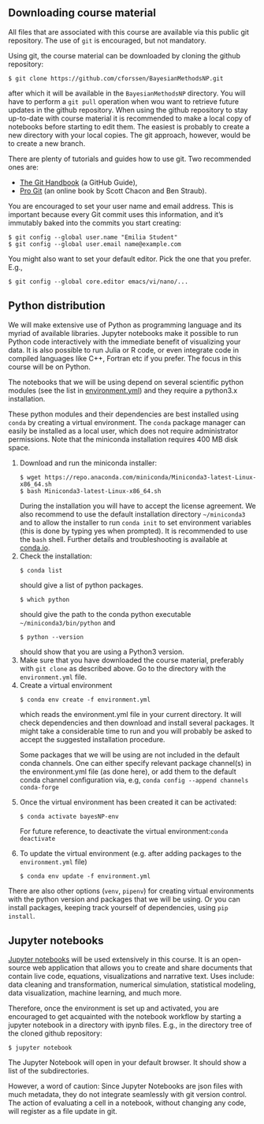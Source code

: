 ## Downloading course material
All files that are associated with this course are available via this public git repository. The use of <code>git</code> is encouraged, but not mandatory.

Using git, the course material can be downloaded by cloning the github repository:

<pre class="prettyprint"><code class="language-java">$ git clone https://github.com/cforssen/BayesianMethodsNP.git</code></pre>

after which it will be available in the <code>BayesianMethodsNP</code> directory. You will have to perform a <code>git pull</code> operation when wou want to retrieve future updates in the github repository. When using the github repository to stay up-to-date with course material it is recommended to make a local copy of notebooks before starting to edit them. The easiest is probably to create a new directory with your local copies. The git approach, however, would be to create a new branch.

There are plenty of tutorials and guides how to use git. Two recommended ones are:
<ul>
<li><a href="https://guides.github.com/introduction/git-handbook/" target="_blank" rel="noopener">The Git Handbook</a> (a GitHub Guide),</li>
<li><a href="https://git-scm.com/book/en/v2" target="_blank" rel="noopener">Pro Git</a> (an online book by Scott Chacon and Ben Straub).</li>
</ul>

You are encouraged to set your user name and email address. This is important because every Git commit uses this information, and it&rsquo;s immutably baked into the commits you start creating:

<pre class="prettyprint"><code class="language-java">$ git config --global user.name "Emilia Student"
$ git config --global user.email name@example.com
</code></pre>

You might also want to set your default editor. Pick the one that you prefer. E.g.,
<pre class="prettyprint"><code class="language-java">$ git config --global core.editor emacs/vi/nano/...
</code></pre>

## Python distribution
We will make extensive use of Python as programming language and its myriad of available libraries. Jupyter notebooks make it possible to run Python code interactively with the immediate benefit of visualizing your data. It is also possible to run Julia or R code, or even integrate code in compiled languages like C++, Fortran etc if you prefer. The focus in this course will be on Python.

The notebooks that we will be using depend on several scientific python modules (see the list in <a href="environment.yml">environment.yml</a>) and they require a python3.x installation.

These python modules and their dependencies are best installed using <code>conda</code> by creating a virtual environment. The <code>conda</code> package manager can easily be installed as a local user, which does not require administrator permissions. Note that the miniconda installation requires 400 MB disk space.

<ol>
<li>Download and run the miniconda installer:
<pre class="prettyprint"><code class="language-java">$ wget https://repo.anaconda.com/miniconda/Miniconda3-latest-Linux-x86_64.sh
$ bash Miniconda3-latest-Linux-x86_64.sh
</code></pre>
During the installation you will have to accept the license agreement. We also recommend to use the default installation directory <code>~/miniconda3</code> and to allow the installer to run <code>conda init</code> to set environment variables (this is done by typing yes when prompted). It is recommended to use the <code>bash</code> shell. Further details and troubleshooting is available at <a href="https://conda.io/projects/conda/en/latest/user-guide/install/index.html">conda.io</a>.</li>
<li>Check the installation:
<pre class="prettyprint"><code class="language-java">$ conda list
</code></pre>
should give a list of python packages.
<pre class="prettyprint"><code class="language-java">$ which python
</code></pre>
should give the path to the conda python executable <code>~/miniconda3/bin/python</code> and
<pre class="prettyprint"><code class="language-java">$ python --version
</code></pre>
should show that you are using a Python3 version.</li>
<li>Make sure that you have downloaded the course material, preferably with <code>git clone</code> as described above. Go to the directory with the <code>environment.yml</code> file.</li>
<li>Create a virtual environment
<pre class="prettyprint"><code class="language-java">$ conda env create -f environment.yml
</code></pre>
<p>which reads the environment.yml file in your current directory. It will check dependencies and then download and install several packages. It might take a considerable time to run and you will probably be asked to accept the suggested installation procedure.</p>
<p>Some packages that we will be using are not included in the default conda channels. One can either specify relevant package channel(s) in the environment.yml file (as done here), or add them to the default conda channel configuration via, e.g, <code>conda config --append channels conda-forge</code></p>
</li>
<li>
<p>Once the virtual environment has been created it can be activated:</p>
<pre class="prettyprint"><code class="language-java">$ conda activate bayesNP-env
</code></pre>
<p>For future reference, to deactivate the virtual environment:<code>conda deactivate</code></p>
</li>
<li>
<p>To update the virtual environment (e.g. after adding packages to the <code>environment.yml</code> file)</p>
<pre class="prettyprint"><code class="language-java">$ conda env update -f environment.yml
</code></pre>
</li>
</ol>

There are also other options (<code>venv</code>, <code>pipenv</code>) for creating virtual environments with the python version and packages that we will be using. Or you can install packages, keeping track yourself of dependencies, using <code>pip install</code>.</p>

## Jupyter notebooks
<a href="https://jupyter.org/">Jupyter notebooks</a> will be used extensively in this course. It is an open-source web application that allows you to create and share documents that contain live code, equations, visualizations and narrative text. Uses include: data cleaning and transformation, numerical simulation, statistical modeling, data visualization, machine learning, and much more.

Therefore, once the environment is set up and activated, you are encouraged to get acquainted with the notebook workflow by starting a jupyter notebook in a directory with ipynb files. E.g., in the directory tree of the cloned github repository:

<pre class="prettyprint"><code class="language-java">$ jupyter notebook
</code></pre>

The Jupyter Notebook will open in your default browser. It should show a list of the subdirectories. 

However, a word of caution: Since Jupyter Notebooks are json files with much metadata, they do not integrate seamlessly with git version control. The action of evaluating a cell in a notebook, without changing any code, will register as a file update in git. 
